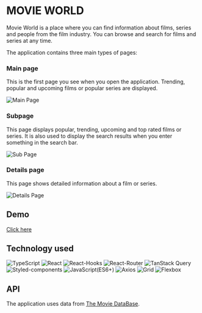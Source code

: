 # MOVIE WORLD

​Movie World is a place where you can find information about films, series and people from the film industry.
You can browse and search for films and series at any time.

The application contains three main types of pages:

### Main page
This is the first page you see when you open the application. Trending, popular and upcoming films or popular series are displayed.

![Main Page](https://i.postimg.cc/rFbK9074/main-page.png)

### Subpage
This page displays popular, trending, upcoming and top rated films or series. It is also used to display the search results when you enter something in the search bar.

![Sub Page](https://i.postimg.cc/vTKHXk2y/sub-page.png)

### Details page
This page shows detailed information about a film or series.

![Details Page](https://i.postimg.cc/QxBMVNVd/details-page.png)

## Demo
[Click here](https://krystiangreblowski.github.io/movie-world/)

## Technology used
<p>
<img alt="TypeScript" src="https://img.shields.io/badge/TypeScript-3178C6?logo=TypeScript&logoColor=white&style=flat" />
<img alt="React" src="https://img.shields.io/badge/React-61DAFB?logo=React&logoColor=white&style=flat" />
<img alt="React-Hooks" src="https://img.shields.io/badge/React Hooks-0088CC?logo=React&logoColor=white&style=flat" />
<img alt="React-Router" src="https://img.shields.io/badge/React Router-CA4245?logo=React&logoColor=white&style=flat" />
<img alt="TanStack Query" src="https://img.shields.io/badge/TanStack Query-FF4154?logo=React Query&logoColor=white&style=flat" />
<img alt="Styled-components" src="https://img.shields.io/badge/Styled Components-DB7093?logo=styled-components&logoColor=white&style=flat" />
<img alt="JavaScript(ES6+)" src="https://img.shields.io/badge/JavaScript(ES6+)-F7DF1E?logo=JavaScript&logoColor=white&style=flat" />
<img alt="Axios" src="https://img.shields.io/badge/Axios-5A29E46?logo=Axios&logoColor=white&style=flat" />
<img alt="Grid" src="https://img.shields.io/badge/Grid-E61414?logo=CSS3&logoColor=white&style=flat" />
<img alt="Flexbox" src="https://img.shields.io/badge/Flexbox-7D00FF?logo=CSS3&logoColor=white&style=flat" />
</p>

## API
The application uses data from [The Movie DataBase](https://developer.themoviedb.org/).

